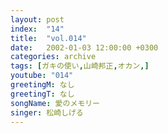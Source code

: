 ```yaml
---
layout: post
index:  "14"
title:  "vol.014"
date:   2002-01-03 12:00:00 +0300
categories: archive
tags: [ガキの使い,山崎邦正,オカン,]
youtube: "014"
greetingM: なし
greetingT: なし
songName: 愛のメモリー
singer: 松崎しげる
---
```

